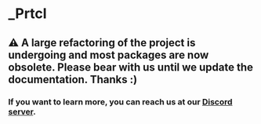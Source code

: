 # \_Prtcl

##  :warning: A large refactoring of the project is undergoing and most packages are now obsolete. Please bear with us until we update the documentation. Thanks :)
### If you want to learn more, you can reach us at our [Discord server](https://discord.gg/QRt6WdyGNx).
